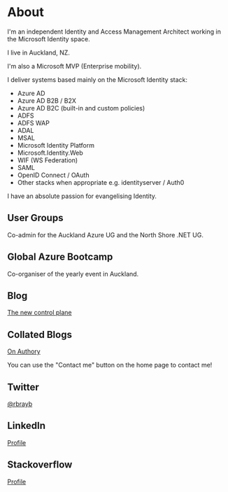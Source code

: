 # About

I'm an independent Identity and Access Management Architect working in the Microsoft Identity space.

I live in Auckland, NZ.

I'm also a Microsoft MVP (Enterprise mobility).

I deliver systems based mainly on the Microsoft Identity stack:

- Azure AD
- Azure AD B2B / B2X
- Azure AD B2C (built-in and custom policies)
- ADFS
- ADFS WAP
- ADAL
- MSAL
- Microsoft Identity Platform
- Microsoft.Identity.Web
- WIF (WS Federation)
- SAML
- OpenID Connect / OAuth
- Other stacks when appropriate e.g. identityserver / Auth0

I have an absolute passion for evangelising Identity.

## User Groups

Co-admin for the Auckland Azure UG and the North Shore .NET UG.

## Global Azure Bootcamp

Co-organiser of the yearly event in Auckland.

## Blog

[The new control plane](https://medium.com/the-new-control-plane)

## Collated Blogs

[On Authory](https://authory.com/RoryBraybrook)

You can use the "Contact me" button on the home page to contact me!

## Twitter

[@rbrayb](https://twitter.com/rbrayb)

## LinkedIn

[Profile](https://www.linkedin.com/in/rory-braybrook-6050a521/)

## Stackoverflow

[Profile](https://stackoverflow.com/users/9922/rbrayb)
